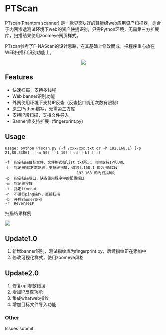 # PTScan #

PTscan(Phantom scanner) 是一款界面友好的轻量级web应用资产扫描器，适合于内网渗透测试环境下web的资产快捷识别，只需Python环境，无需第三方扩展库，扫描结果使用zoomeye网页样式。

PTscan参考了F-NAScan的设计思路，在其基础上修改而成，把程序重心放在WEB扫描和识别功能上。

<img src="http://phantom0301.cc/achiveimg/20170901103835.jpg" style="position: relative;left: 50%;transform: translate(-50%,0%);" />


## Features ##

-  快速扫描，支持多线程
-  Web banner识别功能
-  外网使用环境下支持IP反查（反查接口调用次数有限制）
-  原生Python编写，无需第三方库
-  支持IP段扫描，支持文件导入
-  Banner库支持扩展（fingerprint.py）

## Usage ##

    Usage: python PTscan.py {-f /xxx/xxx.txt or -h 192.168.1} [-p 21,80,3306]  [-m 50] [-t 10] [-n] [-b] [-r]
    
    -f  指定扫描目标文件，文件格式如list.txt所示，同时支持IP和URL
    -h  指定扫描IP或IP段，支持段扫描，如192.168.1 即为扫描C段
    								192.168 即为扫描B段
    -p  指定扫描端口，缺省使用程序中的配置端口
    -m  指定线程数
    -t  指定timeout
    -n  不进行ping操作，直接扫描
	-b  开启Banner识别
	-r  ReverseIP

扫描结果样例

![](http://phantom0301.cc/achiveimg/20170901103356.jpg)

## Update1.0 ##

1. 新增banner识别，测试指纹库为fingerprint.py，后续指纹正在添加中
2. 修改可视化样式，使用zoomeye风格

## Update2.0 ##

1. 修复opt参数错误
2. 增加IP反查功能
3. 集成whatweb指纹
4. 增加目标文件导入功能


### Other ###

Issues submit
